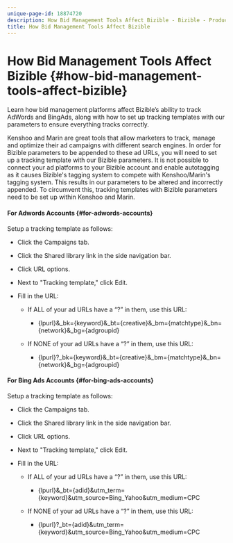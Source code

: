 ```yaml
---
unique-page-id: 18874720
description: How Bid Management Tools Affect Bizible - Bizible - Product Documentation
title: How Bid Management Tools Affect Bizible
---
```


# How Bid Management Tools Affect Bizible {#how-bid-management-tools-affect-bizible}

Learn how bid management platforms affect Bizible’s ability to track AdWords and BingAds, along with how to set up tracking templates with our parameters to ensure everything tracks correctly.

Kenshoo and Marin are great tools that allow marketers to track, manage and optimize their ad campaigns with different search engines. In order for Bizible parameters to be appended to these ad URLs, you will need to set up a tracking template with our Bizible parameters. It is not possible to connect your ad platforms to your Bizible account and enable autotagging as it causes Bizible's tagging system to compete with Kenshoo/Marin's tagging system. This results in our parameters to be altered and incorrectly appended. To circumvent this, tracking templates with Bizible parameters need to be set up within Kenshoo and Marin.

#### For Adwords Accounts {#for-adwords-accounts}

Setup a tracking template as follows:

* Click the Campaigns tab.
* Click the Shared library link in the side navigation bar.
* Click URL options.
* Next to "Tracking template," click Edit.
* Fill in the URL:

    * If ALL of your ad URLs have a “?” in them, use this URL:

        * {lpurl}&_bk={keyword}&_bt={creative}&_bm={matchtype}&_bn={network}&_bg={adgroupid}

    * If NONE of your ad URLs have a “?” in them, use this URL:

        * {lpurl}?_bk={keyword}&_bt={creative}&_bm={matchtype}&_bn={network}&_bg={adgroupid}

#### For Bing Ads Accounts {#for-bing-ads-accounts}

Setup a tracking template as follows:

* Click the Campaigns tab.
* Click the Shared library link in the side navigation bar.
* Click URL options.
* Next to "Tracking template," click Edit.
* Fill in the URL:

    * If ALL of your ad URLs have a “?” in them, use this URL:

        * {lpurl}&_bt={adid}&utm_term={keyword}&utm_source=Bing_Yahoo&utm_medium=CPC

    * If NONE of your ad URLs have a “?” in them, use this URL:

        * {lpurl}?_bt={adid}&utm_term={keyword}&utm_source=Bing_Yahoo&utm_medium=CPC

